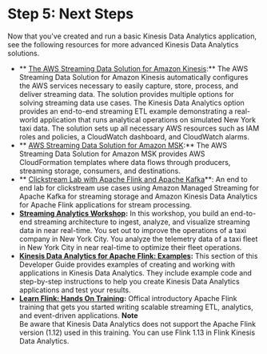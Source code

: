 # Step 5: Next Steps<a name="getting-started-next-steps"></a>

Now that you've created and run a basic Kinesis Data Analytics application, see the following resources for more advanced Kinesis Data Analytics solutions\.
+ ** [ The AWS Streaming Data Solution for Amazon Kinesis](https://aws.amazon.com/solutions/implementations/aws-streaming-data-solution-for-amazon-kinesis/):** The AWS Streaming Data Solution for Amazon Kinesis automatically configures the AWS services necessary to easily capture, store, process, and deliver streaming data\. The solution provides multiple options for solving streaming data use cases\. The Kinesis Data Analytics option provides an end\-to\-end streaming ETL example demonstrating a real\-world application that runs analytical operations on simulated New York taxi data\. The solution sets up all necessary AWS resources such as IAM roles and policies, a CloudWatch dashboard, and CloudWatch alarms\.
+ ** [ AWS Streaming Data Solution for Amazon MSK](https://aws.amazon.com/solutions/implementations/aws-streaming-data-solution-for-amazon-msk/):** The AWS Streaming Data Solution for Amazon MSK provides AWS CloudFormation templates where data flows through producers, streaming storage, consumers, and destinations\. 
+ ** [ Clickstream Lab with Apache Flink and Apache Kafka](https://amazonmsk-labs.workshop.aws/en/mskkdaflinklab.html)**: An end to end lab for clickstream use cases using Amazon Managed Streaming for Apache Kafka for streaming storage and Amazon Kinesis Data Analytics for Apache Flink applications for stream processing\.
+ **[Streaming Analytics Workshop](https://streaming-analytics.workshop.aws):** In this workshop, you build an end\-to\-end streaming architecture to ingest, analyze, and visualize streaming data in near real\-time\. You set out to improve the operations of a taxi company in New York City\. You analyze the telemetry data of a taxi fleet in New York City in near real\-time to optimize their fleet operations\.
+ **[Kinesis Data Analytics for Apache Flink: Examples](examples.md):** This section of this Developer Guide provides examples of creating and working with applications in Kinesis Data Analytics\. They include example code and step\-by\-step instructions to help you create Kinesis Data Analytics applications and test your results\.
+ **[Learn Flink: Hands On Training](https://ci.apache.org/projects/flink/flink-docs-master/learn-flink/):** Offical introductory Apache Flink training that gets you started writing scalable streaming ETL, analytics, and event\-driven applications\.
**Note**  
Be aware that Kinesis Data Analytics does not support the Apache Flink version \(1\.12\) used in this training\. You can use Flink 1\.13 in Flink Kinesis Data Analytics\. 